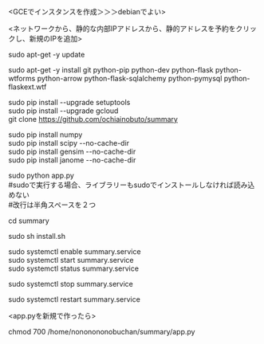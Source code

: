 <GCEでインスタンスを作成＞＞＞debianでよい>

<ネットワークから、静的な内部IPアドレスから、静的アドレスを予約をクリックし、新規のIPを追加>

sudo apt-get -y update

sudo apt-get -y install git python-pip python-dev python-flask python-wtforms python-arrow python-flask-sqlalchemy python-pymysql python-flaskext.wtf  

sudo pip install --upgrade setuptools  
sudo pip install --upgrade gcloud  
git clone https://github.com/ochiainobuto/summary  


sudo pip install numpy  
sudo pip install scipy --no-cache-dir  
sudo pip install gensim --no-cache-dir  
sudo pip install janome --no-cache-dir  

>>>>>>>>>>>>>>>>>>>>>>>>>  
sudo python app.py  
#sudoで実行する場合、ライブラリーもsudoでインストールしなければ読み込めない  
#改行は半角スペースを２つ  
>>>>>>>>>>>>>>>>>>>>>>>>>  

cd summary 

sudo sh install.sh  

sudo systemctl enable summary.service  
sudo systemctl start summary.service  
sudo systemctl status summary.service  

sudo systemctl stop summary.service

sudo systemctl restart summary.service

<app.pyを新規で作ったら>

chmod 700 /home/nononononobuchan/summary/app.py
